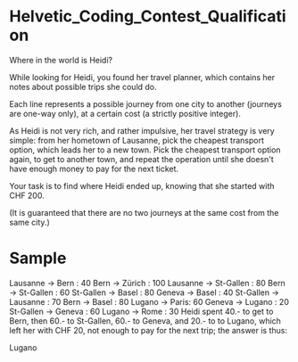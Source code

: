 # Helvetic_Coding_Contest_Qualification

Where in the world is Heidi?

While looking for Heidi, you found her travel planner, which contains her notes about possible trips she could do.

Each line represents a possible journey from one city to another (journeys are one-way only), at a certain cost (a strictly positive integer).

As Heidi is not very rich, and rather impulsive, her travel strategy is very simple: from her hometown of Lausanne, pick the cheapest transport option, which leads her to a new town. Pick the cheapest transport option again, to get to another town, and repeat the operation until she doesn't have enough money to pay for the next ticket.

Your task is to find where Heidi ended up, knowing that she started with CHF 200.

(It is guaranteed that there are no two journeys at the same cost from the same city.)

# Sample

Lausanne -> Bern : 40
Bern -> Zürich : 100
Lausanne -> St-Gallen : 80
Bern -> St-Gallen : 60
St-Gallen -> Basel : 80
Geneva -> Basel : 40
St-Gallen -> Lausanne : 70
Bern -> Basel : 80
Lugano -> Paris: 60
Geneva -> Lugano : 20
St-Gallen -> Geneva : 60
Lugano -> Rome : 30
Heidi spent 40.- to get to Bern, then 60.- to St-Gallen, 60.- to Geneva, and 20.- to to Lugano, which left her with CHF 20, not enough to pay for the next trip; the answer is thus:

Lugano
